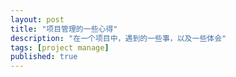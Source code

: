 ```yaml
---
layout: post
title: "项目管理的一些心得"
description: "在一个项目中，遇到的一些事，以及一些体会"
tags: [project manage]
published: true
---
```

